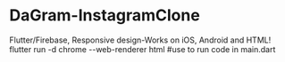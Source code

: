 # DaGram-InstagramClone

Flutter/Firebase, Responsive design-Works on iOS, Android and HTML!
flutter run -d chrome --web-renderer html #use to run code in main.dart